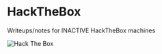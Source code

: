 # HackTheBox
Writeups/notes for INACTIVE HackTheBox machines

<img src="http://www.hackthebox.eu/badge/image/210277" alt="Hack The Box"> 
